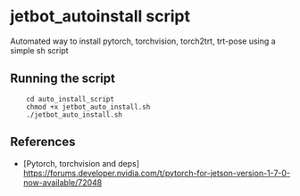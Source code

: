 # jetbot_autoinstall script

Automated way to install pytorch, torchvision, torch2trt, trt-pose using a simple sh script

## Running the script

```
    cd auto_install_script
    chmod +x jetbot_auto_install.sh
    ./jetbot_auto_install.sh
```

## References

+ [Pytorch, torchvision and deps] https://forums.developer.nvidia.com/t/pytorch-for-jetson-version-1-7-0-now-available/72048